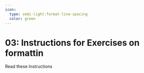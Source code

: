 ```yaml
---
icon:
  type: smdi-light:format-line-spacing
  color: green
---
```



# 03: Instructions for Exercises on formattin

Read these Instructions